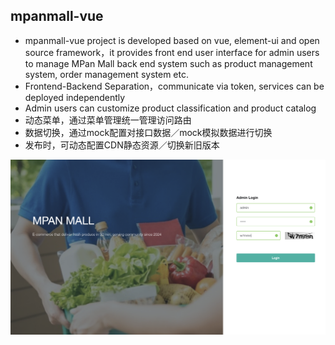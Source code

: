 

## mpanmall-vue
- mpanmall-vue project is developed based on vue, element-ui and open source framework，it provides front end user interface for admin users to manage MPan Mall back end system such as product management system, order management system etc.
- Frontend-Backend Separation，communicate via token, services can be deployed independently
- Admin users can customize product classification and product catalog
- 动态菜单，通过菜单管理统一管理访问路由
- 数据切换，通过mock配置对接口数据／mock模拟数据进行切换
- 发布时，可动态配置CDN静态资源／切换新旧版本


![altt3xt](https://github.com/MMpan168/mpanmall-vue/blob/main/demo-screenshot/01.png?raw=true "title")

